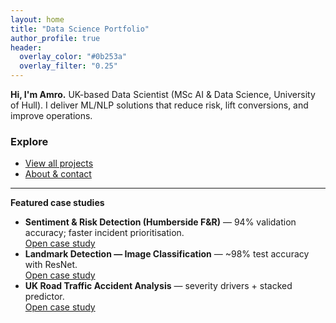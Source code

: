 ```yaml
---
layout: home
title: "Data Science Portfolio"
author_profile: true
header:
  overlay_color: "#0b253a"
  overlay_filter: "0.25"
---
```



<div class="notice--primary">
<strong>Hi, I'm Amro.</strong> UK-based Data Scientist (MSc AI & Data Science, University of Hull).
I deliver ML/NLP solutions that reduce risk, lift conversions, and improve operations.
</div>

### Explore
- <a class="btn btn--primary" href="/Amro_Portfolio/projects/">View all projects</a>
- <a class="btn" href="/Amro_Portfolio/about/">About & contact</a>

---

**Featured case studies**

- **Sentiment & Risk Detection (Humberside F&R)** — 94% validation accuracy; faster incident prioritisation.  
  <a class="btn btn--small" href="/Amro_Portfolio/projects/social-media/">Open case study</a><br>
- **Landmark Detection — Image Classification** — ~98% test accuracy with ResNet.  
  <a class="btn btn--small" href="/Amro_Portfolio/projects/landmark-detection/">Open case study</a><br>
- **UK Road Traffic Accident Analysis** — severity drivers + stacked predictor.  
  <a class="btn btn--small" href="/Amro_Portfolio/projects/uk-accidents/">Open case study</a>
